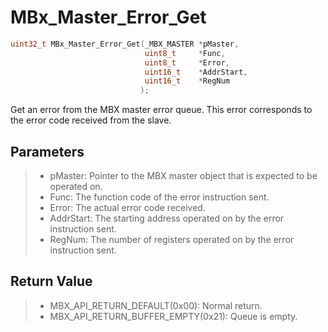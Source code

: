 # MBx_Master_Error_Get

```c
uint32_t MBx_Master_Error_Get(_MBX_MASTER *pMaster, 
                              uint8_t     *Func,
                              uint8_t     *Error,
                              uint16_t    *AddrStart,
                              uint16_t    *RegNum
                             );
```

Get an error from the MBX master error queue. This error corresponds to the error code received from the slave.

## Parameters

> - pMaster: Pointer to the MBX master object that is expected to be operated on.
> - Func: The function code of the error instruction sent.
> - Error: The actual error code received.
> - AddrStart: The starting address operated on by the error instruction sent.
> - RegNum: The number of registers operated on by the error instruction sent.

## Return Value

> - MBX_API_RETURN_DEFAULT(0x00): Normal return.
> - MBX_API_RETURN_BUFFER_EMPTY(0x21): Queue is empty.
